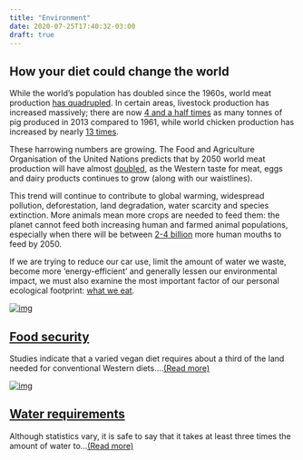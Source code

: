 ```yaml
---
title: "Environment"
date: 2020-07-25T17:40:32-03:00
draft: true
---
```

## How your diet could change the world

While the world’s population has doubled since the 1960s, world meat production [has quadrupled](http://www.fao.org/docrep/016/ap106e/ap106e.pdf). In certain areas, livestock production has increased massively; there are now [4 and a half times](http://faostat3.fao.org/browse/rankings/commodities_by_regions/E) as many tonnes of pig produced in 2013 compared to 1961, while world chicken production has increased by nearly [13 times](http://faostat3.fao.org/browse/rankings/commodities_by_regions/E).

These harrowing numbers are growing. The Food and Agriculture Organisation of the United Nations predicts that by 2050 world meat production will have almost [doubled](http://www.fao.org/docrep/016/ap106e/ap106e.pdf), as the Western taste for meat, eggs and dairy products continues to grow (along with our waistlines).

This trend will continue to contribute to global warming, widespread pollution, deforestation, land degradation, water scarcity and species extinction. More animals mean more crops are needed to feed them: the planet cannot feed both increasing human and farmed animal populations, especially when there will be between [2-4 billion](http://esa.un.org/unpd/wpp/unpp/panel_population.htm) more human mouths to feed by 2050.

If we are trying to reduce our car use, limit the amount of water we waste, become more ‘energy-efficient’ and generally lessen our environmental impact, we must also examine the most important factor of our personal ecological footprint: [what we eat](https://link.springer.com/article/10.1007/s10584-014-1169-1).

[![img](https://www.vegansociety.com/sites/default/files/styles/teaser_image/public/map%20of%20world%20in%20grains%2C%20lentils.jpg?itok=67WXWo5G)](https://www.vegansociety.com/go-vegan/environment/food-security)

## [Food security](https://www.vegansociety.com/go-vegan/environment/food-security)

Studies indicate that a varied vegan diet requires about a third of the land needed for conventional Western diets....[(Read more)](https://www.vegansociety.com/go-vegan/environment/food-security)

[![img](https://www.vegansociety.com/sites/default/files/styles/teaser_image/public/shutterstock_380538040.jpg?itok=DB3Da_Ck)](https://www.vegansociety.com/go-vegan/environment/water-requirements)

## [Water requirements](https://www.vegansociety.com/go-vegan/environment/water-requirements)

Although statistics vary, it is safe to say that it takes at least three times the amount of water to...[(Read more)](https://www.vegansociety.com/go-vegan/environment/water-requirements)
